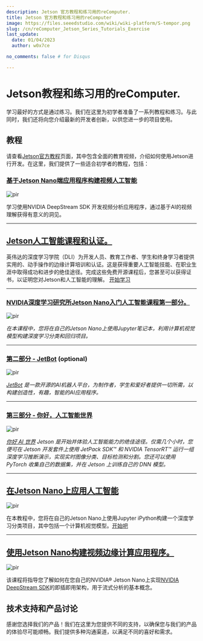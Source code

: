 ```yaml
---
description: Jetson 官方教程和练习用的reComputer.
title: Jetson 官方教程和练习用的reComputer
image: https://files.seeedstudio.com/wiki/wiki-platform/S-tempor.png
slug: /cn/reComputer_Jetson_Series_Tutorials_Exercise
last_update:
  date: 01/04/2023
  author: w0x7ce

no_comments: false # for Disqus

---
```


# Jetson教程和练习用的reComputer.

学习最好的方式是通过练习。我们在这里为初学者准备了一系列教程和练习。与此同时，我们还将向您介绍最新的开发者创新，以供您进一步的项目使用。

## 教程

请查看[Jetson官方教程](https://developer.nvidia.com/embedded/learn/tutorials)页面，其中包含全面的教育视频，介绍如何使用Jetson进行开发。在这里，我们提供了一些适合初学者的教程，包括：


### [基于Jetson Nano端应用程序构建视频人工智能](https://courses.nvidia.com/courses/course-v1:DLI+S-IV-02+V2-EN/)

<p style={{textAlign: 'center'}}><img src="https://files.seeedstudio.com/wiki/recomputerzhongwen/rexuexi.png" alt="pir" width={200} height="auto " /></p>


学习使用NVIDIA DeepStream SDK 开发视频分析应用程序，通过基于AI的视频理解获得有意义的洞见。

---

## [Jetson人工智能课程和认证。](https://developer.nvidia.com/embedded/learn/jetson-ai-certification-programs#course_outline)

英伟达的深度学习学院（DLI）为开发人员、教育工作者、学生和终身学习者提供实用的、动手操作的边缘计算培训和认证。这是获得重要人工智能技能、在职业生涯中取得成功和进步的绝佳途径。完成这些免费开源课程后，您甚至可以获得证书，以证明您对Jetson和人工智能的理解。 [开始学习](https://developer.nvidia.com/embedded/learn/jetson-ai-certification-programs#course_outline)

---

### [NVIDIA深度学习研究所Jetson Nano入门人工智能课程第一部分。](https://developer.nvidia.com/embedded/learn/jetson-ai-certification-programs#collapseTwo)

<p style={{textAlign: 'center'}}><img src="https://files.seeedstudio.com/wiki/recomputerzhongwen/rexuexi1.png" alt="pir" width={200} height="auto" /></p>


*在本课程中，您将在自己的Jetson Nano上使用Jupyter笔记本，利用计算机视觉模型构建深度学习分类和回归项目。*

---

### [第二部分 - JetBot](https://developer.nvidia.com/embedded/learn/jetson-ai-certification-programs#collapseThree) (optional)

<p style={{textAlign: 'center'}}><img src="https://files.seeedstudio.com/wiki/recomputerzhongwen/rexuexi2.png" alt="pir" width={200} height="auto" /></p>


*[JetBot](https://github.com/NVIDIA-AI-IOT/jetbot) 是一款开源的AI机器人平台，为制作者，学生和爱好者提供一切所需，以构建创造性，有趣，智能的AI应用程序。*

---

### [第三部分 - 你好，人工智能世界](https://developer.nvidia.com/embedded/learn/jetson-ai-certification-programs#collapseFour)

<p style={{textAlign: 'center'}}><img src="https://files.seeedstudio.com/wiki/recomputerzhongwen/rexuexi3.png" alt="pir" width={200} height="auto" /></p>


*[你好 AI 世界](https://github.com/dusty-nv/jetson-inference) Jetson 是开始并体验人工智能能力的绝佳途径。仅需几个小时，您便可在 Jetson 开发套件上使用 JetPack SDK™ 和 NVIDIA TensorRT™ 运行一组深度学习推断演示，实现实时图像分类、目标检测和分割。您还可以使用 PyTorch 收集自己的数据集，并在 Jetson 上训练自己的 DNN 模型。*

---

## [在Jetson Nano上应用人工智能](https://courses.nvidia.com/courses/course-v1:DLI+S-RX-02+V2/about)

<p style={{textAlign: 'center'}}><img src="https://files.seeedstudio.com/wiki/recomputerzhongwen/85462.gif" alt="pir" width={200} height="auto" /></p>


在本教程中，您将在自己的Jetson Nano上使用Jupyter iPython构建一个深度学习分类项目，其中包括一个计算机视觉模型。[开始吧](https://courses.nvidia.com/courses/course-v1:DLI+S-RX-02+V2/about)

---

## [使用Jetson Nano构建视频边缘计算应用程序。](https://courses.nvidia.com/courses/course-v1:DLI+S-IV-02+V2/)

<p style={{textAlign: 'center'}}><img src="https://files.seeedstudio.com/wiki/recomputerzhongwen/584269.gif" alt="pir" width={200} height="auto" /></p>


该课程将指导您了解如何在您自己的NVIDIA® Jetson Nano上实现[NVIDIA DeepStream SDK](https://developer.nvidia.com/deepstream-sdk)的即插即用架构，用于流式分析的基本概念。

## 技术支持和产品讨论
感谢您选择我们的产品！我们在这里为您提供不同的支持，以确保您与我们的产品的体验尽可能顺畅。我们提供多种沟通渠道，以满足不同的喜好和需求。

<div class="button_tech_support_container">
<a href="https://forum.seeedstudio.com/" class="button_forum"></a> 
<a href="https://www.seeedstudio.com/contacts" class="button_email"></a>
</div>

<div class="button_tech_support_container">
<a href="https://discord.gg/eWkprNDMU7" class="button_discord"></a> 
<a href="https://github.com/Seeed-Studio/wiki-documents/discussions/69" class="button_discussion"></a>
</div>
